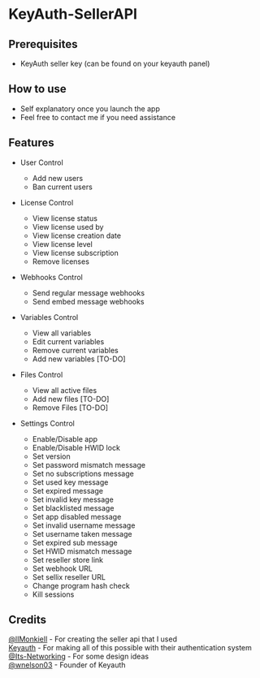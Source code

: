<h1> KeyAuth-SellerAPI

## Prerequisites 
- KeyAuth seller key (can be found on your keyauth panel)

## How to use
- Self explanatory once you launch the app
- Feel free to contact me if you need assistance

## Features

* User Control
  - Add new users
  - Ban current users
  
* License Control
  - View license status
  - View license used by
  - View license creation date
  - View license level
  - View license subscription
  - Remove licenses

* Webhooks Control
  - Send regular message webhooks
  - Send embed message webhooks

* Variables Control
  - View all variables
  - Edit current variables
  - Remove current variables
  - Add new variables [TO-DO]

* Files Control
  - View all active files
  - Add new files [TO-DO]
  - Remove Files [TO-DO]

* Settings Control
  - Enable/Disable app
  - Enable/Disable HWID lock
  - Set version
  - Set password mismatch message
  - Set no subscriptions message
  - Set used key message
  - Set expired message
  - Set invalid key message
  - Set blacklisted message
  - Set app disabled message
  - Set invalid username message
  - Set username taken message
  - Set expired sub message
  - Set HWID mismatch message
  - Set reseller store link
  - Set webhook URL
  - Set sellix reseller URL
  - Change program hash check
  - Kill sessions
 
 ## Credits
[@lIMonkieIl](https://github.com/lIMonkieIl) - For creating the seller api that I used<br>
[Keyauth](https://github.com/KeyAuth) - For making all of this possible with their authentication system<br>
[@Its-Networking](https://github.com/Its-Networking) - For some design ideas<br>
[@wnelson03](https://github.com/wnelson03) - Founder of Keyauth



